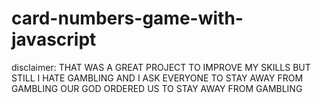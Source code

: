 # card-numbers-game-with-javascript
disclaimer: THAT WAS A GREAT PROJECT TO IMPROVE MY SKILLS BUT STILL I HATE GAMBLING AND I ASK EVERYONE TO STAY AWAY FROM GAMBLING OUR GOD ORDERED US TO STAY AWAY FROM GAMBLING
